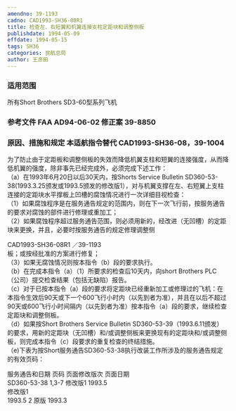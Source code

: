 ```yaml
---
amendno: 39-1193  
cadno: CAD1993-SH36-08R1  
title: 检查左、右短翼和机翼连接支柱定距块和调整侧板  
publishdate: 1994-05-09  
effdate: 1994-05-15  
tags: SH36  
categories: 民航总局  
author: 王彦田  
---
```

  
### 适用范围  
所有Short Brothers SD3-60型系列飞机  
  
<!--more-->  
### 参考文件    FAA AD94-06-02 修正案 39-8850  
  
### 原因、措施和规定 本适航指令替代 CAD1993-SH36-08，39-1004  
为了防止由于定距板和调整侧板的失效而降低机翼支柱和短翼的连接强度，从而降低机翼的强度，除非事先已经完成外，必须完成下述工作：  
    （a）在1993年6月20日以后30天内，按Shorts Service Bulletin SD360-53-38(1993.3.25颁发或1993.5颁发的修改版1），对与机翼支撑在左、右短翼上支柱连接的定距块水平撑板上凹槽的腐蚀情况进行一次详细目视检查：  
    （1）如果腐蚀程序是在服务通告规定的范围内，则在下一次飞行前，按服务通告的要求对腐蚀的部件进行修理或重加工；  
    （2）如果腐蚀程序超过服务通告范围，则必须用新的，经改进（无凹槽）的定距块来更换，并且，必要时按服务通告的规定修理调整侧  
  
 CAD1993-SH36-08R1 ／39-1193  
板；或按经批准的方案进行修复；  
（3）如果无腐蚀情况则按本指令（b）段的要求执行。  
（b）在完成本指令（a）（1）所要求的检查后10天内，向short Brothers PLC（公司）提交检查结果（包括无缺陷）报告。  
    （c）对于已按本指令（a）段的要求将定距块已经重新加工或修理过的飞机：在本指令生效后90天或下一个600飞行小时内（以先到者为准），并且在以后不超过90天或600飞行小时间隔内（以先到者为准）按本指令（a）段的要求，继续检查定距块和调整侧板。  
    （d）如果按Short Brothers Service Bulletin SD360-53-39（1993.6.11颁发）的要求，用新的定距块（无凹槽）和/或调整侧板来更换现有的定距块和/或调整侧板，则完成本指令（c）段要求的重复检查的终结措施。  
（e)下表为按Short服务通告SD360-53-38执行改装工作所涉及的服务通告规定的有效页码：  
  
服务通告和日期  页码  页面修改版次 页面日期  
SD360-53-38  1,3-7   修改版1  1993.5  
修改版1  
1993.5  2  原版  1993.3  
  
